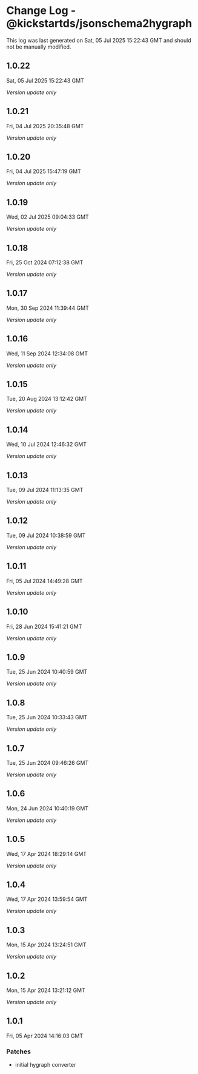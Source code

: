 # Change Log - @kickstartds/jsonschema2hygraph

This log was last generated on Sat, 05 Jul 2025 15:22:43 GMT and should not be manually modified.

## 1.0.22
Sat, 05 Jul 2025 15:22:43 GMT

_Version update only_

## 1.0.21
Fri, 04 Jul 2025 20:35:48 GMT

_Version update only_

## 1.0.20
Fri, 04 Jul 2025 15:47:19 GMT

_Version update only_

## 1.0.19
Wed, 02 Jul 2025 09:04:33 GMT

_Version update only_

## 1.0.18
Fri, 25 Oct 2024 07:12:38 GMT

_Version update only_

## 1.0.17
Mon, 30 Sep 2024 11:39:44 GMT

_Version update only_

## 1.0.16
Wed, 11 Sep 2024 12:34:08 GMT

_Version update only_

## 1.0.15
Tue, 20 Aug 2024 13:12:42 GMT

_Version update only_

## 1.0.14
Wed, 10 Jul 2024 12:46:32 GMT

_Version update only_

## 1.0.13
Tue, 09 Jul 2024 11:13:35 GMT

_Version update only_

## 1.0.12
Tue, 09 Jul 2024 10:38:59 GMT

_Version update only_

## 1.0.11
Fri, 05 Jul 2024 14:49:28 GMT

_Version update only_

## 1.0.10
Fri, 28 Jun 2024 15:41:21 GMT

_Version update only_

## 1.0.9
Tue, 25 Jun 2024 10:40:59 GMT

_Version update only_

## 1.0.8
Tue, 25 Jun 2024 10:33:43 GMT

_Version update only_

## 1.0.7
Tue, 25 Jun 2024 09:46:26 GMT

_Version update only_

## 1.0.6
Mon, 24 Jun 2024 10:40:19 GMT

_Version update only_

## 1.0.5
Wed, 17 Apr 2024 18:29:14 GMT

_Version update only_

## 1.0.4
Wed, 17 Apr 2024 13:59:54 GMT

_Version update only_

## 1.0.3
Mon, 15 Apr 2024 13:24:51 GMT

_Version update only_

## 1.0.2
Mon, 15 Apr 2024 13:21:12 GMT

_Version update only_

## 1.0.1
Fri, 05 Apr 2024 14:16:03 GMT

### Patches

- initial hygraph converter

